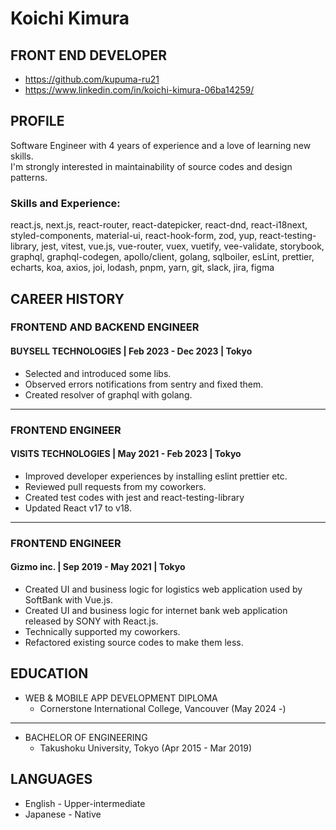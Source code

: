 # Koichi Kimura
## FRONT END DEVELOPER

- https://github.com/kupuma-ru21
- https://www.linkedin.com/in/koichi-kimura-06ba14259/

## PROFILE
Software Engineer with 4 years of experience and a love of learning new skills.
<br />
I'm strongly interested in maintainability of source codes and design patterns.

### Skills and Experience:
react.js, next.js, react-router, react-datepicker, react-dnd, react-i18next, styled-components, material-ui, react-hook-form, zod, yup, react-testing-library, jest, vitest, vue.js, vue-router, vuex, vuetify, vee-validate, storybook, graphql, graphql-codegen, apollo/client, golang, sqlboiler, esLint, prettier, echarts, koa, axios, joi, lodash, pnpm, yarn, git, slack, jira, figma

## CAREER HISTORY
### FRONTEND AND BACKEND ENGINEER

#### BUYSELL TECHNOLOGIES | Feb 2023 - Dec 2023 | Tokyo

- Selected and introduced some libs.
- Observed errors notifications from sentry and fixed them.
- Created resolver of graphql with golang.

---

### FRONTEND ENGINEER
#### VISITS TECHNOLOGIES | May 2021 - Feb 2023 | Tokyo

- Improved developer experiences by installing eslint prettier etc.
- Reviewed pull requests from my coworkers.
- Created test codes with jest and react-testing-library
- Updated React v17 to v18.

---

### FRONTEND ENGINEER
#### Gizmo inc. | Sep 2019 - May 2021 | Tokyo

- Created UI and business logic for logistics web application used by SoftBank with Vue.js.
- Created UI and business logic for internet bank web application released by SONY with React.js.
- Technically supported my coworkers.
- Refactored existing source codes to make them less. 

## EDUCATION
- WEB & MOBILE APP DEVELOPMENT DIPLOMA
    - Cornerstone International College, Vancouver (May 2024 -)

---

- BACHELOR OF ENGINEERING
    - Takushoku University, Tokyo (Apr 2015 - Mar 2019)

## LANGUAGES
- English - Upper-intermediate
- Japanese - Native